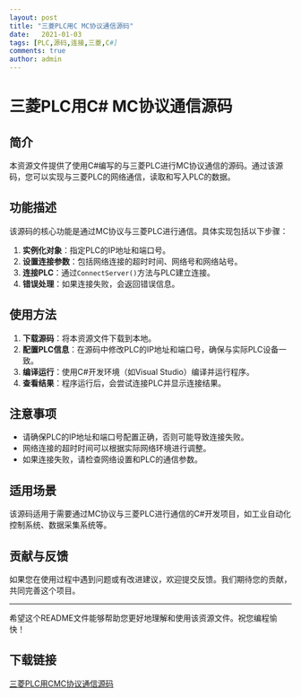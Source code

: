 ```yaml
---
layout: post
title: "三菱PLC用C MC协议通信源码"
date:   2021-01-03
tags: [PLC,源码,连接,三菱,C#]
comments: true
author: admin
---
```

# 三菱PLC用C# MC协议通信源码

## 简介

本资源文件提供了使用C#编写的与三菱PLC进行MC协议通信的源码。通过该源码，您可以实现与三菱PLC的网络通信，读取和写入PLC的数据。

## 功能描述

该源码的核心功能是通过MC协议与三菱PLC进行通信。具体实现包括以下步骤：

1. **实例化对象**：指定PLC的IP地址和端口号。
2. **设置连接参数**：包括网络连接的超时时间、网络号和网络站号。
3. **连接PLC**：通过`ConnectServer()`方法与PLC建立连接。
4. **错误处理**：如果连接失败，会返回错误信息。

## 使用方法

1. **下载源码**：将本资源文件下载到本地。
2. **配置PLC信息**：在源码中修改PLC的IP地址和端口号，确保与实际PLC设备一致。
3. **编译运行**：使用C#开发环境（如Visual Studio）编译并运行程序。
4. **查看结果**：程序运行后，会尝试连接PLC并显示连接结果。

## 注意事项

- 请确保PLC的IP地址和端口号配置正确，否则可能导致连接失败。
- 网络连接的超时时间可以根据实际网络环境进行调整。
- 如果连接失败，请检查网络设置和PLC的通信参数。

## 适用场景

该源码适用于需要通过MC协议与三菱PLC进行通信的C#开发项目，如工业自动化控制系统、数据采集系统等。

## 贡献与反馈

如果您在使用过程中遇到问题或有改进建议，欢迎提交反馈。我们期待您的贡献，共同完善这个项目。

---

希望这个README文件能够帮助您更好地理解和使用该资源文件。祝您编程愉快！

## 下载链接

[三菱PLC用CMC协议通信源码](https://pan.quark.cn/s/e6e2cd3b4438)